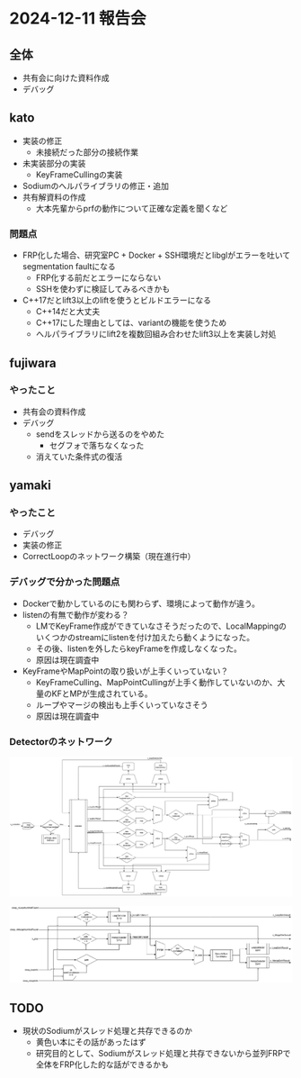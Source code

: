# 2024-12-11 報告会

## 全体

- 共有会に向けた資料作成
- デバッグ

## kato

- 実装の修正
  - 未接続だった部分の接続作業
- 未実装部分の実装
  - KeyFrameCullingの実装
- Sodiumのへルパライブラリの修正・追加
- 共有解資料の作成
  - 大本先輩からprfの動作について正確な定義を聞くなど

### 問題点

- FRP化した場合、研究室PC + Docker + SSH環境だとlibglがエラーを吐いてsegmentation faultになる
  - FRP化する前だとエラーにならない
  - SSHを使わずに検証してみるべきかも
- C++17だとlift3以上のliftを使うとビルドエラーになる
  - C++14だと大丈夫
  - C++17にした理由としては、variantの機能を使うため
  - へルパライブラリにlift2を複数回組み合わせたlift3以上を実装し対処

## fujiwara

### やったこと

- 共有会の資料作成
- デバッグ
  - sendをスレッドから送るのをやめた
    - セグフォで落ちなくなった
  - 消えていた条件式の復活

## yamaki

### やったこと

- デバッグ
- 実装の修正
- CorrectLoopのネットワーク構築（現在進行中）

### デバッグで分かった問題点

- Dockerで動かしているのにも関わらず、環境によって動作が違う。
- listenの有無で動作が変わる？
  - LMでKeyFrame作成ができていなさそうだったので、LocalMappingのいくつかのstreamにlistenを付け加えたら動くようになった。
  - その後、listenを外したらkeyFrameを作成しなくなった。
  - 原因は現在調査中
- KeyFrameやMapPointの取り扱いが上手くいっていない？
  - KeyFrameCulling、MapPointCullingが上手く動作していないのか、大量のKFとMPが生成されている。
  - ループやマージの検出も上手くいっていなさそう
  - 原因は現在調査中

### Detectorのネットワーク

![Detector-全体のネットワーク](../images/Detector-全体のネットワーク.png)

![Detector-Detectors](../images/Detector-Detectors.png)

## TODO

- 現状のSodiumがスレッド処理と共存できるのか
  - 黄色い本にその話があったはず
  - 研究目的として、Sodiumがスレッド処理と共存できないから並列FRPで全体をFRP化した的な話ができるかも

